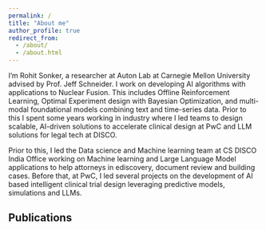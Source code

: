 ```yaml
---
permalink: /
title: "About me"
author_profile: true
redirect_from: 
  - /about/
  - /about.html
---
```


I’m Rohit Sonker, a researcher at Auton Lab at Carnegie Mellon University advised by Prof. Jeff Schneider.
I work on developing AI algorithms with applications to Nuclear Fusion. This includes Offline Reinforcement Learning, Optimal Experiment design with Bayesian Optimization, and multi-modal foundational models combining text and time-series data. Prior to this I spent some years working in industry where I led teams to design scalable, AI-driven solutions to accelerate clinical design at PwC and LLM solutions for legal tech at DISCO.

Prior to this, I led the Data science and Machine learning team at CS DISCO India Office working on Machine learning and Large Language Model applications to help attorneys in ediscovery, document review and building cases. Before that, at PwC, I led several projects on the development of AI based intelligent clinical trial design leveraging predictive models, simulations and LLMs.

Publications 
---

